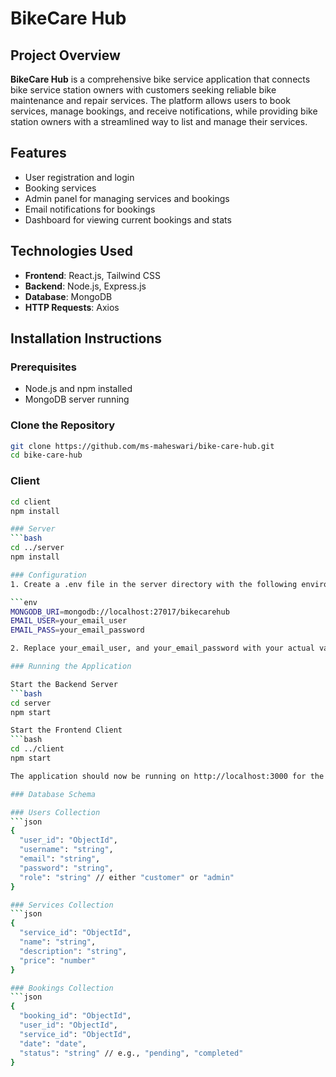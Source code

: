 
# BikeCare Hub

## Project Overview

**BikeCare Hub** is a comprehensive bike service application that connects bike service station owners with customers seeking reliable bike maintenance and repair services. The platform allows users to book services, manage bookings, and receive notifications, while providing bike station owners with a streamlined way to list and manage their services.

## Features

- User registration and login
- Booking services
- Admin panel for managing services and bookings
- Email notifications for bookings
- Dashboard for viewing current bookings and stats

## Technologies Used

- **Frontend**: React.js, Tailwind CSS
- **Backend**: Node.js, Express.js
- **Database**: MongoDB
- **HTTP Requests**: Axios

## Installation Instructions

### Prerequisites

- Node.js and npm installed
- MongoDB server running

### Clone the Repository
```bash
git clone https://github.com/ms-maheswari/bike-care-hub.git
cd bike-care-hub
```

### Client
```bash
cd client
npm install

### Server
```bash
cd ../server
npm install

### Configuration
1. Create a .env file in the server directory with the following environment variables:

```env
MONGODB_URI=mongodb://localhost:27017/bikecarehub
EMAIL_USER=your_email_user
EMAIL_PASS=your_email_password

2. Replace your_email_user, and your_email_password with your actual values.

### Running the Application

Start the Backend Server
```bash
cd server
npm start

Start the Frontend Client
```bash
cd ../client
npm start

The application should now be running on http://localhost:3000 for the frontend and http://localhost:5000 for the backend.

### Database Schema

### Users Collection
```json
{
  "user_id": "ObjectId",
  "username": "string",
  "email": "string",
  "password": "string",
  "role": "string" // either "customer" or "admin"
}

### Services Collection
```json
{
  "service_id": "ObjectId",
  "name": "string",
  "description": "string",
  "price": "number"
}

### Bookings Collection
```json
{
  "booking_id": "ObjectId",
  "user_id": "ObjectId",
  "service_id": "ObjectId",
  "date": "date",
  "status": "string" // e.g., "pending", "completed"
}

